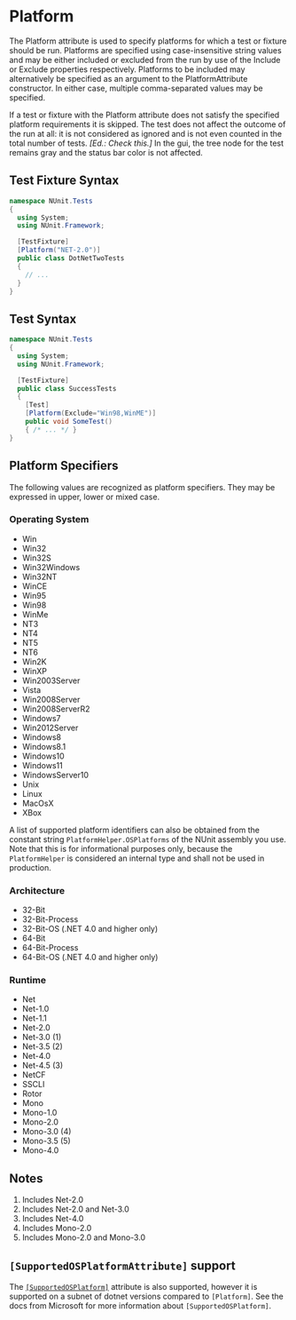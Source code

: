 # Platform

The Platform attribute is used to specify platforms for which a test or fixture should be run. Platforms are specified
using case-insensitive string values and may be either included or excluded from the run by use of the Include or
Exclude properties respectively. Platforms to be included may alternatively be specified as an argument to the
PlatformAttribute constructor. In either case, multiple comma-separated values may be specified.

If a test or fixture with the Platform attribute does not satisfy the specified platform requirements it is skipped. The
test does not affect the outcome of the run at all: it is not considered as ignored and is not even counted in the total
number of tests. _[Ed.: Check this.]_ In the gui, the tree node for the test remains gray and the status bar color is
not affected.

## Test Fixture Syntax

```csharp
namespace NUnit.Tests
{
  using System;
  using NUnit.Framework;

  [TestFixture]
  [Platform("NET-2.0")]
  public class DotNetTwoTests
  {
    // ...
  }
}
```

## Test Syntax

```csharp
namespace NUnit.Tests
{
  using System;
  using NUnit.Framework;

  [TestFixture]
  public class SuccessTests
  {
    [Test]
    [Platform(Exclude="Win98,WinME")]
    public void SomeTest()
    { /* ... */ }
}
```

## Platform Specifiers

The following values are recognized as platform specifiers. They may be expressed in upper, lower or mixed case.

### Operating System

* Win
* Win32
* Win32S
* Win32Windows
* Win32NT
* WinCE
* Win95
* Win98
* WinMe
* NT3
* NT4
* NT5
* NT6
* Win2K
* WinXP
* Win2003Server
* Vista
* Win2008Server
* Win2008ServerR2
* Windows7
* Win2012Server
* Windows8
* Windows8.1
* Windows10
* Windows11
* WindowsServer10
* Unix
* Linux
* MacOsX
* XBox

A list of supported platform identifiers can also be obtained from the constant string `PlatformHelper.OSPlatforms` of
the NUnit assembly you use. Note that this is for informational purposes only, because the `PlatformHelper` is
considered an internal type and shall not be used in production.

### Architecture

* 32-Bit
* 32-Bit-Process
* 32-Bit-OS (.NET 4.0 and higher only)
* 64-Bit
* 64-Bit-Process
* 64-Bit-OS (.NET 4.0 and higher only)

### Runtime

* Net
* Net-1.0
* Net-1.1
* Net-2.0
* Net-3.0 (1)
* Net-3.5 (2)
* Net-4.0
* Net-4.5 (3)
* NetCF
* SSCLI
* Rotor
* Mono
* Mono-1.0
* Mono-2.0
* Mono-3.0 (4)
* Mono-3.5 (5)
* Mono-4.0

## Notes

1. Includes Net-2.0
2. Includes Net-2.0 and Net-3.0
3. Includes Net-4.0
4. Includes Mono-2.0
5. Includes Mono-2.0 and Mono-3.0

## `[SupportedOSPlatformAttribute]` support
The [`[SupportedOSPlatform]`](https://learn.microsoft.com/en-us/dotnet/fundamentals/code-analysis/quality-rules/ca1416) attribute is also supported, 
however it is supported on a subnet of dotnet versions compared to `[Platform]`. See the docs from Microsoft for more information about `[SupportedOSPlatform]`.
